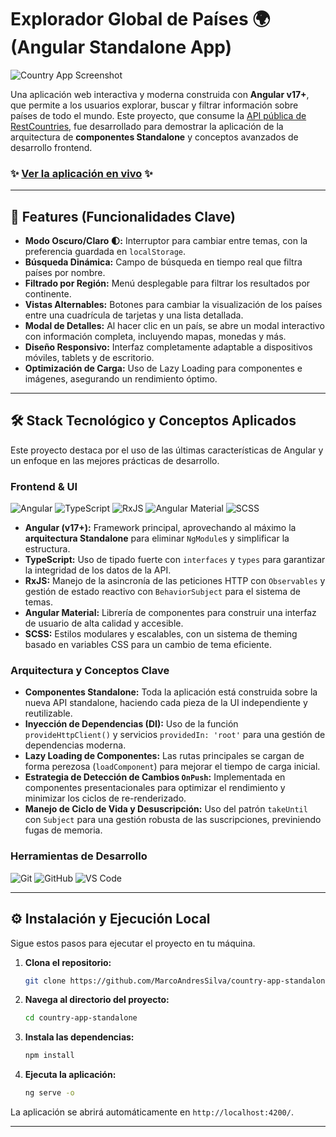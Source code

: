 # Explorador Global de Países 🌍 (Angular Standalone App)

![Country App Screenshot](https://github.com/user-attachments/assets/d01dc75e-b04d-4d5a-bf28-c8bd3cea471e)

Una aplicación web interactiva y moderna construida con **Angular v17+**, que permite a los usuarios explorar, buscar y filtrar información sobre países de todo el mundo. Este proyecto, que consume la [API pública de RestCountries](https://restcountries.com/), fue desarrollado para demostrar la aplicación de la arquitectura de **componentes Standalone** y conceptos avanzados de desarrollo frontend.

### ✨ [Ver la aplicación en vivo](ENLACE_A_LA_DEMO_AQUI) ✨

---

## 🚀 Features (Funcionalidades Clave)

-   **Modo Oscuro/Claro 🌓:** Interruptor para cambiar entre temas, con la preferencia guardada en `localStorage`.
-   **Búsqueda Dinámica:** Campo de búsqueda en tiempo real que filtra países por nombre.
-   **Filtrado por Región:** Menú desplegable para filtrar los resultados por continente.
-   **Vistas Alternables:** Botones para cambiar la visualización de los países entre una cuadrícula de tarjetas y una lista detallada.
-   **Modal de Detalles:** Al hacer clic en un país, se abre un modal interactivo con información completa, incluyendo mapas, monedas y más.
-   **Diseño Responsivo:** Interfaz completamente adaptable a dispositivos móviles, tablets y de escritorio.
-   **Optimización de Carga:** Uso de Lazy Loading para componentes e imágenes, asegurando un rendimiento óptimo.

---

## 🛠️ Stack Tecnológico y Conceptos Aplicados

Este proyecto destaca por el uso de las últimas características de Angular y un enfoque en las mejores prácticas de desarrollo.

### **Frontend & UI**

![Angular](https://img.shields.io/badge/angular-%23DD0031.svg?style=for-the-badge&logo=angular&logoColor=white)
![TypeScript](https://img.shields.io/badge/typescript-%23007ACC.svg?style=for-the-badge&logo=typescript&logoColor=white)
![RxJS](https://img.shields.io/badge/rxjs-%23B7178C.svg?style=for-the-badge&logo=reactivex&logoColor=white)
![Angular Material](https://img.shields.io/badge/angular_material-7B1FA2?style=for-the-badge&logo=angular&logoColor=white)
![SCSS](https://img.shields.io/badge/SASS-hotpink.svg?style=for-the-badge&logo=SASS&logoColor=white)

-   **Angular (v17+):** Framework principal, aprovechando al máximo la **arquitectura Standalone** para eliminar `NgModule`s y simplificar la estructura.
-   **TypeScript:** Uso de tipado fuerte con `interfaces` y `types` para garantizar la integridad de los datos de la API.
-   **RxJS:** Manejo de la asincronía de las peticiones HTTP con `Observables` y gestión de estado reactivo con `BehaviorSubject` para el sistema de temas.
-   **Angular Material:** Librería de componentes para construir una interfaz de usuario de alta calidad y accesible.
-   **SCSS:** Estilos modulares y escalables, con un sistema de theming basado en variables CSS para un cambio de tema eficiente.

### **Arquitectura y Conceptos Clave**

-   **Componentes Standalone:** Toda la aplicación está construida sobre la nueva API standalone, haciendo cada pieza de la UI independiente y reutilizable.
-   **Inyección de Dependencias (DI):** Uso de la función `provideHttpClient()` y servicios `providedIn: 'root'` para una gestión de dependencias moderna.
-   **Lazy Loading de Componentes:** Las rutas principales se cargan de forma perezosa (`loadComponent`) para mejorar el tiempo de carga inicial.
-   **Estrategia de Detección de Cambios `OnPush`:** Implementada en componentes presentacionales para optimizar el rendimiento y minimizar los ciclos de re-renderizado.
-   **Manejo de Ciclo de Vida y Desuscripción:** Uso del patrón `takeUntil` con `Subject` para una gestión robusta de las suscripciones, previniendo fugas de memoria.

### **Herramientas de Desarrollo**

![Git](https://img.shields.io/badge/git-%23F05033.svg?style=for-the-badge&logo=git&logoColor=white)
![GitHub](https://img.shields.io/badge/github-%23121011.svg?style=for-the-badge&logo=github&logoColor=white)
![VS Code](https://img.shields.io/badge/Visual_Studio_Code-0078D4?style=for-the-badge&logo=visual%20studio%20code&logoColor=white)

---

## ⚙️ Instalación y Ejecución Local

Sigue estos pasos para ejecutar el proyecto en tu máquina.

1.  **Clona el repositorio:**
    ```bash
    git clone https://github.com/MarcoAndresSilva/country-app-standalone.git
    ```

2.  **Navega al directorio del proyecto:**
    ```bash
    cd country-app-standalone
    ```

3.  **Instala las dependencias:**
    ```bash
    npm install
    ```

4.  **Ejecuta la aplicación:**
    ```bash
    ng serve -o
    ```

La aplicación se abrirá automáticamente en `http://localhost:4200/`.

---
